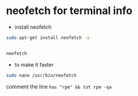 # neofetch for terminal info
- install neofetch
``` sh
sudo apt-get install neofetch -y


neofetch
```
- to make it faster
``` sh
sudo nano /usr/bin/neofetch
```
comment the line  `has "rpm" && tot rpm -qa`

